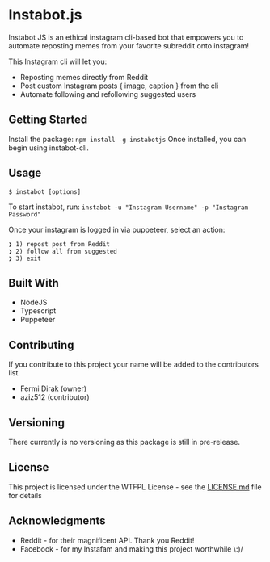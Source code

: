 # Instabot.js

Instabot JS is an ethical instagram cli-based bot that empowers you to automate reposting memes from your favorite subreddit onto instagram!

This Instagram cli will let you:
* Reposting memes directly from Reddit
* Post custom Instagram posts { image, caption } from the cli
* Automate following and refollowing suggested users

## Getting Started

Install the package: `npm install -g instabotjs`
Once installed, you can begin using instabot-cli.

## Usage

`$ instabot [options]`

To start instabot, run:
`instabot -u "Instagram Username" -p "Instagram Password"`

Once your instagram is logged in via puppeteer, select an action:
```
❯ 1) repost post from Reddit
❯ 2) follow all from suggested
❯ 3) exit
```

## Built With

* NodeJS
* Typescript
* Puppeteer

## Contributing

If you contribute to this project your name will be added to the contributors list.

* Fermi Dirak (owner)
* aziz512 (contributor)

## Versioning

There currently is no versioning as this package is still in pre-release.

## License

This project is licensed under the WTFPL License - see the [LICENSE.md](LICENSE.md) file for details

## Acknowledgments

* Reddit - for their magnificent API. Thank you Reddit!
* Facebook - for my Instafam and making this project worthwhile \\:)/